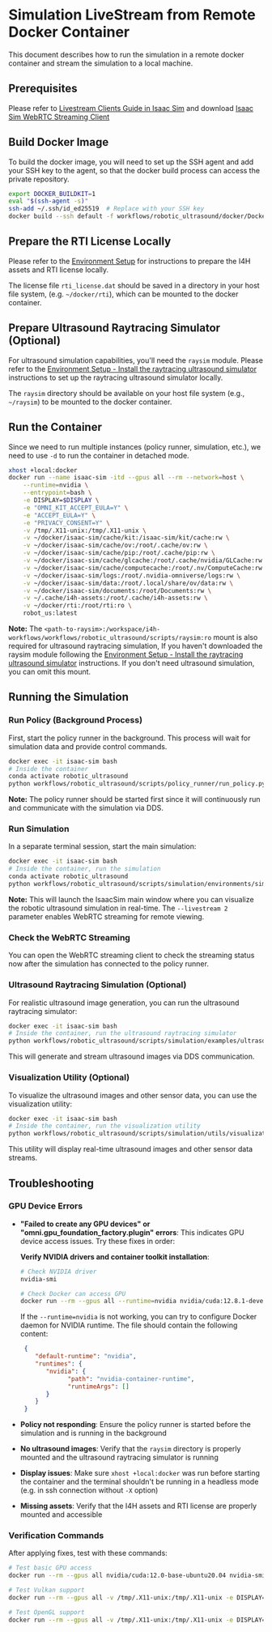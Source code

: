 # Simulation LiveStream from Remote Docker Container

This document describes how to run the simulation in a remote docker container and stream the simulation to a local machine.

## Prerequisites

Please refer to [Livestream Clients Guide in Isaac Sim](https://docs.isaacsim.omniverse.nvidia.com/latest/installation/manual_livestream_clients.html#isaac-sim-short-webrtc-streaming-client) and download [Isaac Sim WebRTC Streaming Client](https://docs.isaacsim.omniverse.nvidia.com/latest/installation/download.html#isaac-sim-latest-release)

## Build Docker Image

To build the docker image, you will need to set up the SSH agent and add your SSH key to the agent, so that the docker build process can access the private repository.

```bash
export DOCKER_BUILDKIT=1
eval "$(ssh-agent -s)"
ssh-add ~/.ssh/id_ed25519  # Replace with your SSH key
docker build --ssh default -f workflows/robotic_ultrasound/docker/Dockerfile -t robot_us:latest .
```

## Prepare the RTI License Locally

Please refer to the [Environment Setup](../README.md#environment-setup) for instructions to prepare the I4H assets and RTI license locally.

The license file `rti_license.dat` should be saved in a directory in your host file system, (e.g. `~/docker/rti`), which can be mounted to the docker container.

## Prepare Ultrasound Raytracing Simulator (Optional)

For ultrasound simulation capabilities, you'll need the `raysim` module. Please refer to the [Environment Setup - Install the raytracing ultrasound simulator](../README.md#install-the-raytracing-ultrasound-simulator) instructions to set up the raytracing ultrasound simulator locally.

The `raysim` directory should be available on your host file system (e.g., `~/raysim`) to be mounted to the docker container.

## Run the Container

Since we need to run multiple instances (policy runner, simulation, etc.), we need to use `-d` to run the container in detached mode.

```bash
xhost +local:docker
docker run --name isaac-sim -itd --gpus all --rm --network=host \
    --runtime=nvidia \
    --entrypoint=bash \
    -e DISPLAY=$DISPLAY \
    -e "OMNI_KIT_ACCEPT_EULA=Y" \
    -e "ACCEPT_EULA=Y" \
    -e "PRIVACY_CONSENT=Y" \
    -v /tmp/.X11-unix:/tmp/.X11-unix \
    -v ~/docker/isaac-sim/cache/kit:/isaac-sim/kit/cache:rw \
    -v ~/docker/isaac-sim/cache/ov:/root/.cache/ov:rw \
    -v ~/docker/isaac-sim/cache/pip:/root/.cache/pip:rw \
    -v ~/docker/isaac-sim/cache/glcache:/root/.cache/nvidia/GLCache:rw \
    -v ~/docker/isaac-sim/cache/computecache:/root/.nv/ComputeCache:rw \
    -v ~/docker/isaac-sim/logs:/root/.nvidia-omniverse/logs:rw \
    -v ~/docker/isaac-sim/data:/root/.local/share/ov/data:rw \
    -v ~/docker/isaac-sim/documents:/root/Documents:rw \
    -v ~/.cache/i4h-assets:/root/.cache/i4h-assets:rw \
    -v ~/docker/rti:/root/rti:ro \
    robot_us:latest
```

**Note:** The `<path-to-raysim>:/workspace/i4h-workflows/workflows/robotic_ultrasound/scripts/raysim:ro` mount is also required for ultrasound raytracing simulation, If you haven't downloaded the raysim module following the [Environment Setup - Install the raytracing ultrasound simulator](../README.md#install-the-raytracing-ultrasound-simulator) instructions. If you don't need ultrasound simulation, you can omit this mount.

## Running the Simulation

### Run Policy (Background Process)

First, start the policy runner in the background. This process will wait for simulation data and provide control commands.

```bash
docker exec -it isaac-sim bash
# Inside the container
conda activate robotic_ultrasound
python workflows/robotic_ultrasound/scripts/policy_runner/run_policy.py
```

**Note:** The policy runner should be started first since it will continuously run and communicate with the simulation via DDS.

### Run Simulation

In a separate terminal session, start the main simulation:

```bash
docker exec -it isaac-sim bash
# Inside the container, run the simulation
conda activate robotic_ultrasound
python workflows/robotic_ultrasound/scripts/simulation/environments/sim_with_dds.py --enable_camera --livestream 2
```

**Note:** This will launch the IsaacSim main window where you can visualize the robotic ultrasound simulation in real-time. The `--livestream 2` parameter enables WebRTC streaming for remote viewing.

### Check the WebRTC Streaming

You can open the WebRTC streaming client to check the streaming status now after the simulation has connected to the policy runner.

### Ultrasound Raytracing Simulation (Optional)

For realistic ultrasound image generation, you can run the ultrasound raytracing simulator:

```bash
docker exec -it isaac-sim bash
# Inside the container, run the ultrasound raytracing simulator
python workflows/robotic_ultrasound/scripts/simulation/examples/ultrasound_raytracing.py
```

This will generate and stream ultrasound images via DDS communication.

### Visualization Utility (Optional)

To visualize the ultrasound images and other sensor data, you can use the visualization utility:

```bash
docker exec -it isaac-sim bash
# Inside the container, run the visualization utility
python workflows/robotic_ultrasound/scripts/simulation/utils/visualization.py
```

This utility will display real-time ultrasound images and other sensor data streams.

## Troubleshooting

### GPU Device Errors

- **"Failed to create any GPU devices" or "omni.gpu_foundation_factory.plugin" errors**: This indicates GPU device access issues. Try these fixes in order:

  **Verify NVIDIA drivers and container toolkit installation**:
     ```bash
     # Check NVIDIA driver
     nvidia-smi

     # Check Docker can access GPU
     docker run --rm --gpus all --runtime=nvidia nvidia/cuda:12.8.1-devel-ubuntu24.04 nvidia-smi
     ```
   If the `--runtime=nvidia` is not working, you can try to configure Docker daemon for NVIDIA runtime. The file should contain the following content:
     ```json
      {
         "default-runtime": "nvidia",
         "runtimes": {
            "nvidia": {
                  "path": "nvidia-container-runtime",
                  "runtimeArgs": []
            }
         }
      }
     ```

- **Policy not responding**: Ensure the policy runner is started before the simulation and is running in the background

- **No ultrasound images**: Verify that the `raysim` directory is properly mounted and the ultrasound raytracing simulator is running

- **Display issues**: Make sure `xhost +local:docker` was run before starting the container and the terminal shouldn't be running in a headless mode (e.g. in ssh connection without `-X` option)

- **Missing assets**: Verify that the I4H assets and RTI license are properly mounted and accessible

### Verification Commands

After applying fixes, test with these commands:

```bash
# Test basic GPU access
docker run --rm --gpus all nvidia/cuda:12.0-base-ubuntu20.04 nvidia-smi

# Test Vulkan support
docker run --rm --gpus all -v /tmp/.X11-unix:/tmp/.X11-unix -e DISPLAY=$DISPLAY robot_us:latest vulkaninfo

# Test OpenGL support
docker run --rm --gpus all -v /tmp/.X11-unix:/tmp/.X11-unix -e DISPLAY=$DISPLAY robot_us:latest glxinfo | head -20
```
